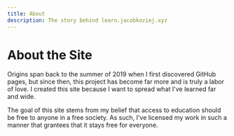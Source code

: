 ```yaml
---
title: About
description: The story behind learn.jacobkoziej.xyz
---
```


# About the Site

Origins span back to the summer of 2019 when I first discovered GitHub pages, but since then, this project has become far more and is truly a labor of love.
I created this site because I want to spread what I've learned far and wide.

The goal of this site stems from my belief that access to education should be free to anyone in a free society.
As such, I've licensed my work in such a manner that grantees that it stays free for everyone.
